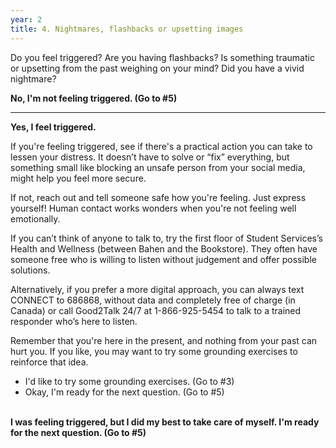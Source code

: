 ```yaml
---
year: 2
title: 4. Nightmares, flashbacks or upsetting images
---
```


Do you feel triggered? Are you having flashbacks? Is something traumatic or upsetting from the past weighing on your mind? Did you have a vivid nightmare?

**No, I'm not feeling triggered. (Go to #5)**

***

**Yes, I feel triggered.**

If you're feeling triggered, see if there's a practical action you can take to lessen your distress. It doesn’t have to solve or “fix” everything, but something small like blocking an unsafe person from your social media, might help you feel more secure.

If not, reach out and tell someone safe how you're feeling. Just express yourself! Human contact works wonders when you're not feeling well emotionally.

If you can’t think of anyone to talk to, try the first floor of Student Services’s Health and Wellness (between Bahen and the Bookstore). They often have someone free who is willing to listen without judgement and offer possible solutions. 

Alternatively, if you prefer a more digital approach, you can always text CONNECT to 686868, without data and completely free of charge (in Canada) or call Good2Talk 24/7 at 1-866-925-5454 to talk to a trained responder who’s here to listen.

Remember that you're here in the present, and nothing from your past can hurt you. If you like, you may want to try some grounding exercises to reinforce that idea.
-   I'd like to try some grounding exercises. (Go to #3)
-   Okay, I'm ready for the next question. (Go to #5)
<br><br>

**I was feeling triggered, but I did my best to take care of myself. I'm ready for the next question. (Go to #5)**
